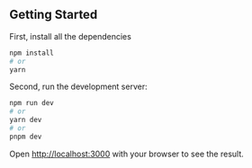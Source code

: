 ## Getting Started
First, install all the dependencies 
```bash
npm install
# or
yarn
```


Second, run the development server:

```bash
npm run dev
# or
yarn dev
# or
pnpm dev
```

Open [http://localhost:3000](http://localhost:3000) with your browser to see the result.
